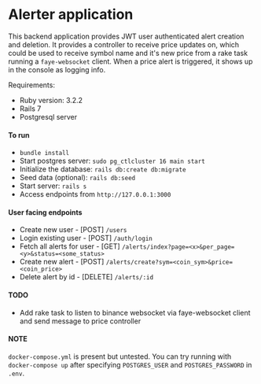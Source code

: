 # Alerter application

This backend application provides JWT user authenticated alert creation and deletion. It provides a controller to receive
price updates on, which could be used to receive symbol name and it's new price from a rake task running a `faye-websocket` client.
When a price alert is triggered, it shows up in the console as logging info.

Requirements:
* Ruby version: 3.2.2
* Rails 7
* Postgresql server

#### To run
* `bundle install`
* Start postgres server: `sudo pg_ctlcluster 16 main start`
* Initialize the database: `rails db:create db:migrate`
* Seed data (optional): `rails db:seed`
* Start server: `rails s`
* Access endpoints from `http://127.0.0.1:3000`

#### User facing endpoints
* Create new user - [POST] `/users`
* Login existing user - [POST] `/auth/login`
* Fetch all alerts for user - [GET] `/alerts/index?page=<x>&per_page=<y>&status=<some_status>`
* Create new alert - [POST] `/alerts/create?sym=<coin_sym>&price=<coin_price>`
* Delete alert by id - [DELETE] `/alerts/:id`

#### TODO
* Add rake task to listen to binance websocket via faye-websocket client and send message to price controller

#### NOTE
`docker-compose.yml` is present but untested. You can try running with `docker-compose up` after specifying `POSTGRES_USER` and `POSTGRES_PASSWORD` in `.env`.